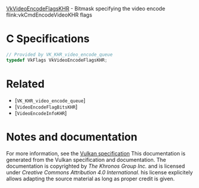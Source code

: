 [VkVideoEncodeFlagsKHR](https://www.khronos.org/registry/vulkan/specs/1.3-extensions/man/html/VkVideoEncodeFlagsKHR.html) - Bitmask specifying the video encode flink:vkCmdEncodeVideoKHR flags

# C Specifications
```c
// Provided by VK_KHR_video_encode_queue
typedef VkFlags VkVideoEncodeFlagsKHR;
```

# Related
- [`VK_KHR_video_encode_queue`]
- [`VideoEncodeFlagBitsKHR`]
- [`VideoEncodeInfoKHR`]

# Notes and documentation
For more information, see the [Vulkan specification](https://www.khronos.org/registry/vulkan/specs/1.3-extensions/html/vkspec.html)
This documentation is generated from the Vulkan specification and documentation.
The documentation is copyrighted by *The Khronos Group Inc.* and is licensed under *Creative Commons Attribution 4.0 International*.
his license explicitely allows adapting the source material as long as proper credit is given.
        